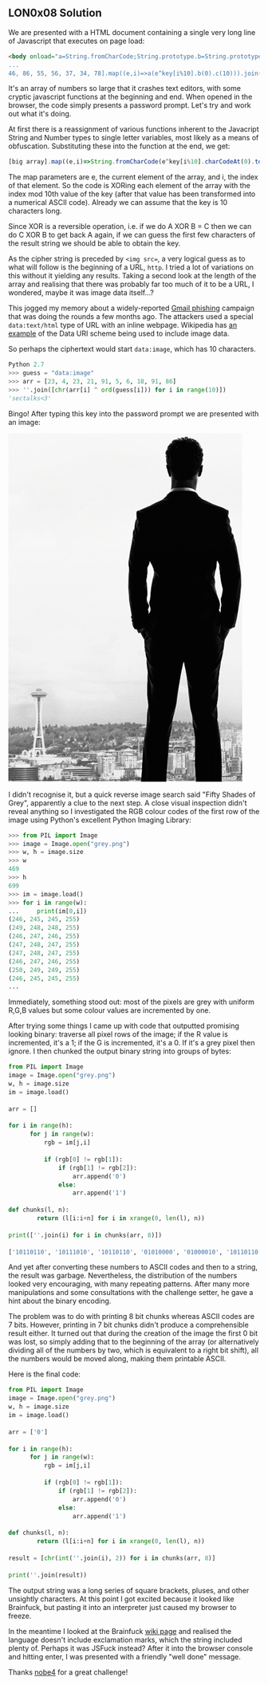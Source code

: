 ## LON0x08 Solution

We are presented with a HTML document containing a single very long line of  Javascript that executes on page load:

```html
<body onload="a=String.fromCharCode;String.prototype.b=String.prototype.charCodeAt;Number.prototype.c=Number.prototype.toString;key=prompt('Enter the key');document.body.innerHTML='<img src='+[23, 4, 23, 21, 91, 5, 6, 18
...
46, 86, 55, 56, 37, 34, 78].map((e,i)=>a(e^key[i%10].b(0).c(10))).join('')+' />';"></body>
```

It's an array of numbers so large that it crashes text editors, with some cryptic javascript functions at the beginning and end. When opened in the browser, the code simply presents a password prompt. Let's try and work out what it's doing.

At first there is a reassignment of various functions inherent to the Javacript String and Number types to single letter variables, most likely as a means of obfuscation. Substituting these into the function at the end, we get:

```javascript
[big array].map((e,i)=>String.fromCharCode(e^key[i%10].charCodeAt(0).toString(10))).join('')
```

The map parameters are e, the current element of the array, and i, the index of that element. So the code is XORing each element of the array with the index mod 10th value of the key (after that value has been transformed into a numerical ASCII code). Already we can assume that the key is 10 characters long.

Since XOR is a reversible operation, i.e. if we do A XOR B = C then we can do C XOR B to get back A again, if we can guess the first few characters of the result string we should be able to obtain the key.

As the cipher string is preceded by `<img src=`, a very logical guess as to what will follow is the beginning of a URL, `http`. I tried a lot of variations on this without it yielding any results. Taking a second look at the length of the array and realising that there was probably far too much of it to be a URL, I wondered, maybe it was image data itself...?

This jogged my memory about a widely-reported [Gmail phishing](https://www.wordfence.com/blog/2017/01/gmail-phishing-data-uri/) campaign that was doing the rounds a few months ago. The attackers used a special `data:text/html` type of URL with an inline webpage. Wikipedia has [an example](https://en.wikipedia.org/wiki/Data_URI_scheme#Examples_of_Usage) of the Data URI scheme being used to include image data.

So perhaps the ciphertext would start `data:image`, which has 10 characters.

```python
Python 2.7
>>> guess = "data:image"
>>> arr = [23, 4, 23, 21, 91, 5, 6, 18, 91, 86]
>>> ''.join([chr(arr[i] ^ ord(guess[i])) for i in range(10)])
'sectalks<3'
```

Bingo! After typing this key into the password prompt we are presented with an image:

![](grey.png)

I didn't recognise it, but a quick reverse image search said "Fifty Shades of Grey", apparently a clue to the next step. A close visual inspection didn't reveal anything so I investigated the RGB colour codes of the first row of the image using Python's excellent Python Imaging Library:

```python
>>> from PIL import Image
>>> image = Image.open("grey.png")
>>> w, h = image.size
>>> w
469
>>> h
699
>>> im = image.load()
>>> for i in range(w):
...     print(im[0,i])
(246, 245, 245, 255)
(249, 248, 248, 255)
(246, 247, 246, 255)
(247, 248, 247, 255)
(247, 248, 247, 255)
(246, 247, 246, 255)
(250, 249, 249, 255)
(246, 245, 245, 255)
...
```
Immediately, something stood out: most of the pixels are grey with uniform R,G,B values but some colour values are incremented by one.

After trying some things I came up with code that outputted promising looking binary: traverse all pixel rows of the image; if the R value is incremented, it's a 1; if the G is incremented, it's a 0. If it's a grey pixel then ignore. I then chunked the output binary string into groups of bytes:

```python
from PIL import Image
image = Image.open("grey.png")
w, h = image.size
im = image.load()

arr = []

for i in range(h):
      for j in range(w):
          rgb = im[j,i]

          if (rgb[0] != rgb[1]):
              if (rgb[1] != rgb[2]):
                  arr.append('0')
              else:
                  arr.append('1')

def chunks(l, n):
        return (l[i:i+n] for i in xrange(0, len(l), n))

print([''.join(i) for i in chunks(arr, 8)])

['10110110', '10111010', '10110110', '01010000', '01000010', '10110110', '10111010', '01010110' ...
```

And yet after converting these numbers to ASCII codes and then to a string, the result was garbage. Nevertheless, the distribution of the numbers looked very encouraging, with many repeating patterns. After many more manipulations and some consultations with the challenge setter, he gave a hint about the binary encoding. 

The problem was to do with printing 8 bit chunks whereas ASCII codes are 7 bits. However, printing in 7 bit chunks didn't produce a comprehensible result either. It turned out that during the creation of the image the first 0 bit was lost, so simply adding that to the beginning of the array (or alternatively dividing all of the numbers by two, which is equivalent to a right bit shift), all the numbers would be moved along, making them printable ASCII.

Here is the final code:

```python
from PIL import Image
image = Image.open("grey.png")
w, h = image.size
im = image.load()

arr = ['0']

for i in range(h):
      for j in range(w):
          rgb = im[j,i]

          if (rgb[0] != rgb[1]):
              if (rgb[1] != rgb[2]):
                  arr.append('0')
              else:
                  arr.append('1')

def chunks(l, n):
        return (l[i:i+n] for i in xrange(0, len(l), n))

result = [chr(int(''.join(i), 2)) for i in chunks(arr, 8)]

print(''.join(result))
```

The output string was a long series of square brackets, pluses, and other unsightly characters. At this point I got excited because it looked like Brainfuck, but pasting it into an interpreter just caused my browser to freeze. 

In the meantime I looked at the Brainfuck [wiki page](https://en.wikipedia.org/wiki/Brainfuck) and realised the language doesn't include exclamation marks, which the string included plenty of. Perhaps it was JSFuck instead? After it into the browser console and hitting enter, I was presented with a friendly "well done" message.

Thanks [nobe4](https://github.com/nobe4) for a great challenge!

